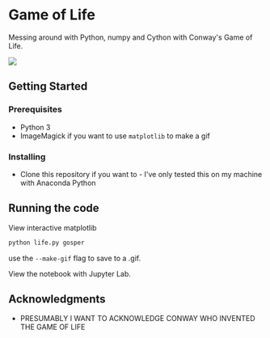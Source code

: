 # Game of Life

Messing around with Python, numpy and Cython with Conway's Game of Life.

![](gosper.gif)

## Getting Started

### Prerequisites
- Python 3
- ImageMagick if you want to use `matplotlib` to make a gif

### Installing
- Clone this repository if you want to - I've only tested this on my machine with Anaconda Python

## Running the code

View interactive matplotlib

```sh
python life.py gosper
```

use the `--make-gif` flag to save to a .gif.

View the notebook with Jupyter Lab.

## Acknowledgments

* PRESUMABLY I WANT TO ACKNOWLEDGE CONWAY WHO INVENTED THE GAME OF LIFE
